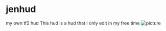 # jenhud
my own tf2 hud
This hud is a hud that I only edit in my free time
![picture](img/https://i.imgur.com/YqzbVXn.png)
